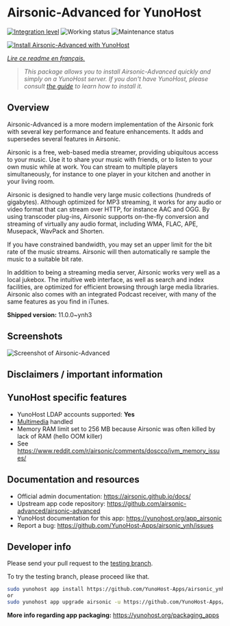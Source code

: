 <!--
N.B.: This README was automatically generated by https://github.com/YunoHost/apps/tree/master/tools/README-generator
It shall NOT be edited by hand.
-->

# Airsonic-Advanced for YunoHost

[![Integration level](https://dash.yunohost.org/integration/airsonic.svg)](https://dash.yunohost.org/appci/app/airsonic) ![Working status](https://ci-apps.yunohost.org/ci/badges/airsonic.status.svg) ![Maintenance status](https://ci-apps.yunohost.org/ci/badges/airsonic.maintain.svg)

[![Install Airsonic-Advanced with YunoHost](https://install-app.yunohost.org/install-with-yunohost.svg)](https://install-app.yunohost.org/?app=airsonic)

*[Lire ce readme en français.](./README_fr.md)*

> *This package allows you to install Airsonic-Advanced quickly and simply on a YunoHost server.
If you don't have YunoHost, please consult [the guide](https://yunohost.org/#/install) to learn how to install it.*

## Overview

Airsonic-Advanced is a more modern implementation of the Airsonic fork with several key performance and feature enhancements. It adds and supersedes several features in Airsonic.

Airsonic is a free, web-based media streamer, providing ubiquitous access to your music. Use it to share your music with friends, or to listen to your own music while at work. You can stream to multiple players simultaneously, for instance to one player in your kitchen and another in your living room.

Airsonic is designed to handle very large music collections (hundreds of gigabytes). Although optimized for MP3 streaming, it works for any audio or video format that can stream over HTTP, for instance AAC and OGG. By using transcoder plug-ins, Airsonic supports on-the-fly conversion and streaming of virtually any audio format, including WMA, FLAC, APE, Musepack, WavPack and Shorten.

If you have constrained bandwidth, you may set an upper limit for the bit rate of the music streams. Airsonic will then automatically re sample the music to a suitable bit rate.

In addition to being a streaming media server, Airsonic works very well as a local jukebox. The intuitive web interface, as well as search and index facilities, are optimized for efficient browsing through large media libraries. Airsonic also comes with an integrated Podcast receiver, with many of the same features as you find in iTunes.


**Shipped version:** 11.0.0~ynh3

## Screenshots

![Screenshot of Airsonic-Advanced](./doc/screenshots/screenshot_01.png)

## Disclaimers / important information

## YunoHost specific features

* YunoHost LDAP accounts supported: **Yes**
* [Multimedia](https://github.com/YunoHost-Apps/yunohost.multimedia) handled
* Memory RAM limit set to 256 MB because Airsonic was often killed by lack of RAM (hello OOM killer)
* See https://www.reddit.com/r/airsonic/comments/doscco/jvm_memory_issues/

## Documentation and resources

* Official admin documentation: <https://airsonic.github.io/docs/>
* Upstream app code repository: <https://github.com/airsonic-advanced/airsonic-advanced>
* YunoHost documentation for this app: <https://yunohost.org/app_airsonic>
* Report a bug: <https://github.com/YunoHost-Apps/airsonic_ynh/issues>

## Developer info

Please send your pull request to the [testing branch](https://github.com/YunoHost-Apps/airsonic_ynh/tree/testing).

To try the testing branch, please proceed like that.

``` bash
sudo yunohost app install https://github.com/YunoHost-Apps/airsonic_ynh/tree/testing --debug
or
sudo yunohost app upgrade airsonic -u https://github.com/YunoHost-Apps/airsonic_ynh/tree/testing --debug
```

**More info regarding app packaging:** <https://yunohost.org/packaging_apps>
